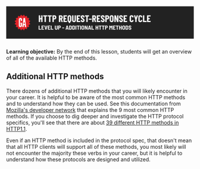 # ![HTTP Request-Response Cycle - Level Up - Additional HTTP Methods](./assets/hero.png)

**Learning objective:** By the end of this lesson, students will get an overview of all of the available HTTP methods.

## Additional HTTP methods

There dozens of additional HTTP methods that you will likely encounter in your career. It is helpful to be aware of the most common HTTP methods and to understand how they can be used. See this documentation from [Mozilla's developer network](https://developer.mozilla.org/en-US/docs/Web/HTTP/Methods) that explains the 9 most common HTTP methods. If you choose to dig deeper and investigate the HTTP protocol specifics, you'll see that there are about [39 different HTTP methods in HTTP1.1](http://www.iana.org/assignments/http-methods/http-methods.xhtml).

Even if an HTTP method is included in the protocol spec, that doesn't mean that all HTTP clients will support all of these methods, you most likely will not encounter the majority these verbs in your career, but it is helpful to understand how these protocols are designed and utilized.
